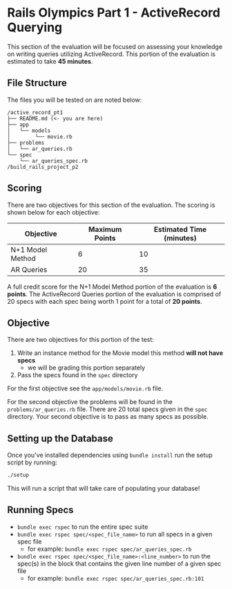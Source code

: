 # Rails Olympics Part 1 - ActiveRecord Querying

This section of the evaluation will be focused on assessing your knowledge on
writing queries utilizing ActiveRecord. This portion of the evaluation is
estimated to take **45 minutes**.

## File Structure

The files you will be tested on are noted below:

```plaintext
/active_record_pt1
├── README.md (<- you are here)
├── app
│   └── models
│        └── movie.rb
├── problems
│   └── ar_queries.rb
└── spec
    └── ar_queries_spec.rb
/build_rails_project_p2
```

## Scoring

There are two objectives for this section of the evaluation. The scoring is
shown below for each objective:

| Objective        | Maximum Points | Estimated Time (minutes) |
| ---------------- | -------------- | ------------------------ |
| N+1 Model Method | 6              | 10                       |
| AR Queries       | 20             | 35                       |

A full credit score for the N+1 Model Method portion of the evaluation is **6
points**. The ActiveRecord Queries portion of the evaluation is comprised of 20
specs with each spec being worth 1 point for a total of **20 points**.

## Objective

There are two objectives for this portion of the test:

1. Write an instance method for the Movie model this method **will not have
   specs**
   - we will be grading this portion separately
2. Pass the specs found in the `spec` directory

For the first objective see the `app/models/movie.rb` file.

For the second objective the problems will be found in the
`problems/ar_queries.rb` file. There are 20 total specs given in the `spec`
directory. Your second objective is to pass as many specs as possible.

## Setting up the Database

Once you've installed dependencies using `bundle install` run the setup script
by running:

```sh
./setup
```

This will run a script that will take care of populating your database!

## Running Specs

- `bundle exec rspec` to run the entire spec suite
- `bundle exec rspec spec/<spec_file_name>` to run all specs in a given spec
  file
  - for example: `bundle exec rspec spec/ar_queries_spec.rb`
- `bundle exec rspec spec/<spec_file_name>:<line_number>` to run the spec(s) in
  the block that contains the given line number of a given spec file
  - for example: `bundle exec rspec spec/ar_queries_spec.rb:101`
